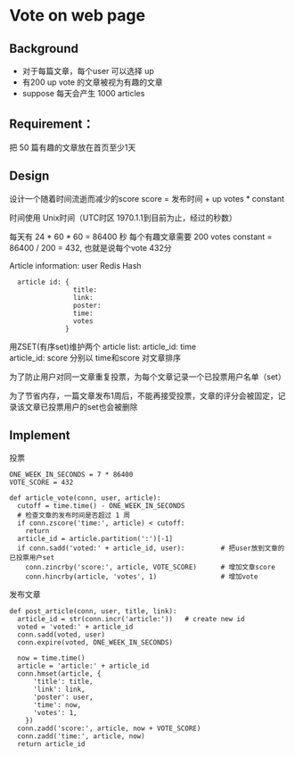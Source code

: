 # Vote on web page
## Background
- 对于每篇文章，每个user 可以选择 up
- 有200 up vote 的文章被视为有趣的文章
- suppose 每天会产生 1000 articles

## Requirement：
  把 50 篇有趣的文章放在首页至少1天

## Design
设计一个随着时间流逝而减少的score
score = 发布时间 + up votes * constant

时间使用 Unix时间（UTC时区 1970.1.1到目前为止，经过的秒数）

每天有 24 * 60 * 60 = 86400 秒
每个有趣文章需要 200 votes
constant =  86400 / 200 = 432, 也就是说每个vote 432分


Article information: user Redis Hash
```
  article id: {
                title:
                link:
                poster:
                time:
                votes
              }
```

用ZSET(有序set)维护两个 article list:
 article_id: time                 
 article_id: score
分别以 time和score 对文章排序


为了防止用户对同一文章重复投票，为每个文章记录一个已投票用户名单（set）

为了节省内存，一篇文章发布1周后，不能再接受投票，文章的评分会被固定，记录该文章已投票用户的set也会被删除


## Implement
投票
```
ONE_WEEK_IN_SECONDS = 7 * 86400
VOTE_SCORE = 432

def article_vote(conn, user, article):
  cutoff = time.time() - ONE_WEEK_IN_SECONDS
  # 检查文章的发布时间是否超过 1 周
  if conn.zscore('time:', article) < cutoff:
    return
  article_id = article.partition(':')[-1]
  if conn.sadd('voted:' + article_id, user):         # 把user放到文章的已投票用户set
    conn.zincrby('score:', article, VOTE_SCORE)      # 增加文章score
    conn.hincrby(article, 'votes', 1)                # 增加vote
```

发布文章
```
def post_article(conn, user, title, link):
  article_id = str(conn.incr('article:'))   # create new id
  voted = 'voted:' + article_id
  conn.sadd(voted, user)
  conn.expire(voted, ONE_WEEK_IN_SECONDS)

  now = time.time()
  article = 'article:' + article_id
  conn.hmset(article, {
      'title': title,
      'link': link,
      'poster': user,
      'time': now,
      'votes': 1,
    })
  conn.zadd('score:', article, now + VOTE_SCORE)
  conn.zadd('time:', article, now)
  return article_id
```




